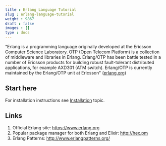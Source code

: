 ```yaml
---
title : Erlang Language Tutorial
slug : erlang-language-tutorial
weight : 9867
draft : false
images : []
type : docs
---
```


"Erlang is a programming language originally developed at the Ericsson Computer Science Laboratory. OTP (Open Telecom Platform) is a collection of middleware and libraries in Erlang. Erlang/OTP has been battle tested in a number of Ericsson products for building robust fault-tolerant distributed applications, for example AXD301 (ATM switch). Erlang/OTP is currently maintained by the Erlang/OTP unit at Ericsson" ([erlang.org][1])

Start here
----------
For installation instructions see [Installation][2] topic.

Links
-----
1. Official Erlang site: https://www.erlang.org
2. Popular package manager for both Erlang and Elixir: http://hex.pm
3. Erlang Patterns: http://www.erlangpatterns.org/

  [1]: https://www.erlang.org/about
  [2]: https://www.wikiod.com/erlang/installation

